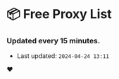 # :package: Free Proxy List
### Updated every 15 minutes.

- Last updated: `2024-04-24 13:11`

:heart:
